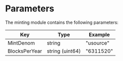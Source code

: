 <!--
order: 4
-->

# Parameters

The minting module contains the following parameters:

| Key                 | Type            | Example                |
|---------------------|-----------------|------------------------|
| MintDenom           | string          | "usource"                |
| BlocksPerYear       | string (uint64) | "6311520"              |
